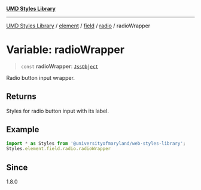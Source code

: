 [**UMD Styles Library**](../../../../../../README.md)

***

[UMD Styles Library](../../../../../../README.md) / [element](../../../../../README.md) / [field](../../../README.md) / [radio](../README.md) / radioWrapper

# Variable: radioWrapper

> `const` **radioWrapper**: [`JssObject`](../../../../../../utilities/namespaces/transform/type-aliases/JssObject.md)

Radio button input wrapper.

## Returns

Styles for radio button input with its label.

## Example

```typescript
import * as Styles from '@universityofmaryland/web-styles-library';
Styles.element.field.radio.radioWrapper
```

## Since

1.8.0
